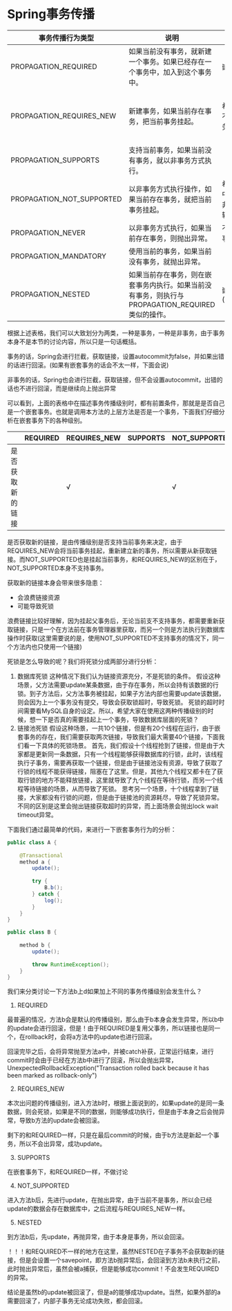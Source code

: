 # Spring事务传播

| 事务传播行为类型          | 说明                                                         | 场景                             | 风险                                                         |
| ------------------------- | ------------------------------------------------------------ | -------------------------------- | ------------------------------------------------------------ |
| PROPAGATION_REQUIRED      | 如果当前没有事务，就新建一个事务。如果已经存在一个事务中，加入到这个事务中。 | 嵌套事务                         | 嵌套事务中抛出异常，会将父事务的操作也进行回滚。             |
| PROPAGATION_REQUIRES_NEW  | 新建事务，如果当前存在事务，把当前事务挂起。                 | 希望子事务不影响父事务           | 多获取一个链接，在和父事务操作同一条记录、同一个数据库的情况下会导致死锁。 |
| PROPAGATION_SUPPORTS      | 支持当前事务，如果当前没有事务，就以非事务方式执行。         |                                  | 同REQUIRED。                                                 |
| PROPAGATION_NOT_SUPPORTED | 以非事务方式执行操作，如果当前存在事务，就把当前事务挂起。   | 希望在事务中执行一段非事务的逻辑 | 同REQUIRES_NEW。                                             |
| PROPAGATION_NEVER         | 以非事务方式执行，如果当前存在事务，则抛出异常。             | 不允许嵌套事务                   | 不支持嵌套事务                                               |
| PROPAGATION_MANDATORY     | 使用当前的事务，如果当前没有事务，就抛出异常。               |                                  | 同REQUIRED。                                                 |
| PROPAGATION_NESTED        | 如果当前存在事务，则在嵌套事务内执行。如果当前没有事务，则执行与 PROPAGATION_REQUIRED 类似的操作。 | 嵌套事务(savepoint)              | 需要try/catch才能实现子事务回滚。                            |



根据上述表格，我们可以大致划分为两类，一种是事务，一种是非事务，由于事务本身不是本节的讨论内容，所以只是一句话概括。

事务的话，Spring会进行拦截，获取链接，设置autocommit为false，并如果出错的话进行回滚。(如果有嵌套事务的话会不太一样，下面会说)

非事务的话，Spring也会进行拦截，获取链接，但不会设置autocommit，出错的话也不进行回滚，而是继续向上抛出异常

 

可以看到，上面的表格中在描述事务传播级别时，都有前置条件，那就是是否自己是一个嵌套事务。也就是调用本方法的上层方法是否是一个事务，下面我们仔细分析在嵌套事务下的各种级别。

|                  | REQUIRED | REQUIRES_NEW                                                 | SUPPORTS | NOT_SUPPORTED                                                | NESTED | MANDATORY | NEVER |
| ---------------- | -------- | ------------------------------------------------------------ | -------- | ------------------------------------------------------------ | ------ | --------- | ----- |
| 是否获取新的链接 |          | √|          | √ |        |           |       |

 

是否获取新的链接，是由传播级别是否支持当前事务来决定，由于REQUIRES_NEW会将当前事务挂起，重新建立新的事务，所以需要从新获取链接。而NOT_SUPPORTED也是挂起当前事务，和REQUIRES_NEW的区别在于，NOT_SUPPORTED本身不支持事务。



获取新的链接本身会带来很多隐患：

- 会浪费链接资源
- 可能导致死锁

浪费链接比较好理解，因为挂起父事务后，无论当前支不支持事务，都需要重新获取链接，只是一个在方法前在事务管理器里获取，而另一个则是方法执行到数据库操作时获取(这里需要说的是，使用NOT_SUPPORTED不支持事务的情况下，同一个方法内也只使用一个链接)

死锁是怎么导致的呢？我们将死锁分成两部分进行分析：

1. 数据库死锁
   这种情况下我们认为链接资源充分，不是死锁的条件。
   假设这种场景，父方法需要update某条数据，由于存在事务，所以会持有该数据的行锁。到子方法后，父方法事务被挂起，如果子方法内部也需要update该数据，则会因为上一个事务没有提交，导致会获取锁超时，导致死锁。
   死锁的超时时间需要看MySQL自身的设定。所以，希望大家在使用这两种传播级别的时候，想一下是否真的需要挂起上一个事务，导致数据库层面的死锁？
2. 链接池死锁
   假设这种场景，一共10个链接，但是有20个线程在运行，由于嵌套事务的存在，我们需要获取两次链接，导致我们最大需要40个链接，下面我们看一下具体的死锁场景。
   首先，我们假设十个线程抢到了链接，但是由于大家都是更新同一条数据，只有一个线程能够获得数据库的行锁，此时，该线程执行子事务，需要再获取一个链接，但是由于链接池没有资源，导致了获取了行锁的线程不能获得链接，阻塞在了这里。但是，其他九个线程又都卡在了获取行锁的地方不能释放链接，这里就导致了九个线程在等待行锁，而另一个线程等待链接的场景，从而导致了死锁。
   思考另一个场景，十个线程拿到了链接，大家都没有行锁的问题，但是由于链接池的资源耗尽，导致了死锁异常。不同的区别是这里会抛出链接获取超时的异常，而上面场景会抛出lock wait timeout异常。



下面我们通过最简单的代码，来进行一下嵌套事务行为的分析： 

```java
public class A {
 
    @Transactional
    method a {
        update();
 
        try {
            B.b();
        } catch {
            log();
        }
    }
}

public class B {
 
    method b {
        update();
 
        throw RuntimeException();
    }
}
```



我们来分类讨论一下方法b上d如果加上不同的事务传播级别会发生什么？

1. REQUIRED

最普遍的情况，方法b会是默认的传播级别，那么由于b本身会发生异常，所以b中的update会进行回滚，但是！由于REQUIRED是复用父事务，所以链接也是同一个，在rollback时，会将a方法中的update也进行回滚。

回滚完毕之后，会将异常抛至方法a中，并被catch补获，正常运行结束，进行commit时会由于已经在方法b中进行了回滚，所以会抛出异常，UnexpectedRollbackException("Transaction rolled back because it has been marked as rollback-only")

2. REQUIRES_NEW

本次出问题的传播级别，进入方法b时，根据上面说到的，如果update的是同一条数据，则会死锁，如果是不同的数据，则能够成功执行，但是由于本身之后会抛异常，导致b方法的update会被回滚。

剩下的和REQUIRED一样，只是在最后commit的时候，由于b方法是新起一个事务，所以不会出异常，成功update。

3. SUPPORTS

在嵌套事务下，和REQUIRED一样，不做讨论

4. NOT_SUPPORTED

进入方法b后，先进行update，在抛出异常，由于当前不是事务，所以会已经update的数据会存在数据库中，之后流程与REQUIRES_NEW一样。

5. NESTED

到方法b后，先update，再抛异常，由于本身是事务，所以会回滚。

！！！和REQUIRED不一样的地方在这里，虽然NESTED在子事务不会获取新的链接，但是会设置一个savepoint，即方法b抛异常后，会回滚到方法b未执行之前，此时抛出异常后，虽然会被a捕获，但是能够成功commit！不会发生REQUIRED的异常。

结论是虽然b的update被回滚了，但是a的能够成功update。当然，如果外部的a需要回滚了，内部子事务无论成功失败，都会回滚。
